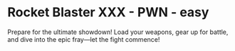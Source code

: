 # Rocket Blaster XXX - PWN - easy

Prepare for the ultimate showdown! Load your weapons, gear up for battle, and dive into the epic fray—let the fight commence!

